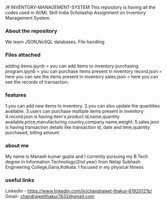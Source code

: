 /# INVENTORY-MANAGEMENT-SYSTEM
This repository is having all the codes used in AI/ML Skill India Scholaship Assignment on Inventory Management System.

### About the repository
We learn JSON,NoSQL databases, File handling

### Files attached
adding items.ipynb = you can add items to inventory 
purchasing program.ipynb = you can purchase items present in inventory
record.json = here you can see the items present in inventory 
sales.json = here you can see the records of transaction.

### features
1.you can add new items to inventory.
2.you can also update the quantities available.
3.users can purchase multiple items present in inventory
4.record.json is having item's product id,name,quantity available,price,manufacturing country,company name,weight.
5.sales.json is having transaction details like transaction id, date and time,quantity purchased, billing amount.

### about me
My name is Manash kumar gupta and I currently pursuing my B.Tech degree in Information Technology(2nd year) from Netaji Subhash Engineering College,Garia,Kolkata.
I focused in my physical fitness

### useful links
LinkedIn - https://www.linkedin.com/in/chandrajeet-thakur-61920121b/
Gmail- chandrajeetthakur7632@gmail.com
